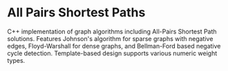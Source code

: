 # All Pairs Shortest Paths
C++ implementation of graph algorithms including All-Pairs Shortest Path solutions. Features Johnson's algorithm for sparse graphs with negative edges, Floyd-Warshall for dense graphs, and Bellman-Ford based negative cycle detection. Template-based design supports various numeric weight types.
